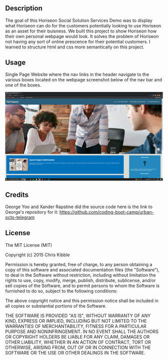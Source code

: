# <Horiseon-Social-Solution-Services-Demo>

## Description
The goal of this Horiseon Social Solution Services Demo was to display what Horiseon can do for the customers potentially looking to use Horiseon as an asset for their buisness. 
We built this project to show Horiseon how their own personal webpage would look.
It solves the problem of Horiseon not having any sort of online prescence for their potential customers.
I learned to structure html and css more semantically on this project.
## Usage
Single Page Website where the nav links in the header navigate to the various boxes located on the webpage
screenshot below of the nav bar and one of the boxes.

![website-screenshot](assets/images/screenshot.png)

## Credits
George Yoo and Xander Rapstine did the source code here is the link to George's repository for it: https://github.com/coding-boot-camp/urban-octo-telegram

## License

The MIT License (MIT)

Copyright (c) 2015 Chris Kibble

Permission is hereby granted, free of charge, to any person obtaining a copy of this software and associated documentation files (the "Software"), to deal in the Software without restriction, including without limitation the rights to use, copy, modify, merge, publish, distribute, sublicense, and/or sell copies of the Software, and to permit persons to whom the Software is furnished to do so, subject to the following conditions:

The above copyright notice and this permission notice shall be included in all copies or substantial portions of the Software.

THE SOFTWARE IS PROVIDED "AS IS", WITHOUT WARRANTY OF ANY KIND, EXPRESS OR IMPLIED, INCLUDING BUT NOT LIMITED TO THE WARRANTIES OF MERCHANTABILITY, FITNESS FOR A PARTICULAR PURPOSE AND NONINFRINGEMENT. IN NO EVENT SHALL THE AUTHORS OR COPYRIGHT HOLDERS BE LIABLE FOR ANY CLAIM, DAMAGES OR OTHER LIABILITY, WHETHER IN AN ACTION OF CONTRACT, TORT OR OTHERWISE, ARISING FROM, OUT OF OR IN CONNECTION WITH THE SOFTWARE OR THE USE OR OTHER DEALINGS IN THE SOFTWARE.
